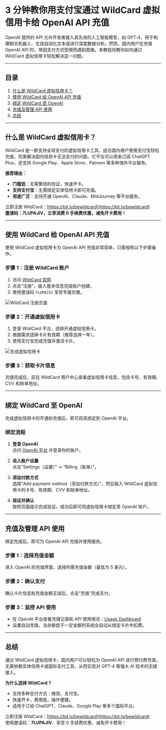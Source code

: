 # 3 分钟教你用支付宝通过 WildCard 虚拟信用卡给 OpenAI API 充值

OpenAI 提供的 API 允许开发者接入其先进的人工智能模型，如 GPT-4，用于构建聊天机器人、生成自动化文本或进行深度数据分析。然而，国内用户在充值 OpenAI API 时，常因支付方式受限而遇到困难。本教程将教你如何通过 WildCard 虚拟信用卡轻松解决这一问题。

---

## **目录**

1. [什么是 WildCard 虚拟信用卡？](#什么是-wildcard-虚拟信用卡)  
2. [使用 WildCard 给 OpenAI API 充值](#使用-wildcard-给-openai-api-充值)  
3. [绑定 WildCard 至 OpenAI](#绑定-wildcard-至-openai)  
4. [充值及管理 API 使用](#充值及管理-api-使用)  
5. [总结](#总结)  

---

## **什么是 WildCard 虚拟信用卡？**

WildCard 是一款支持全球支付的虚拟信用卡工具，适合国内用户使用支付宝轻松充值，完美解决国内信用卡无法支付的问题。它不仅可以用来订阅 ChatGPT Plus，还支持 Google Play、Apple Store、Patreon 等多种海外平台服务。

**推荐理由：**
- **门槛低**：无需繁琐的验证，快速开卡。  
- **支持支付宝**：无需绑定实体信用卡即可充值。  
- **用途广泛**：支持开通 OpenAI、Claude、MidJourney 等平台服务。  

立即注册 WildCard：[https://bit.ly/bewildcard](https://bit.ly/bewildcard)  
**邀请码：7LUPAJIV，立享消费 0 手续费优惠，减免开卡费用！**

---

## **使用 WildCard 给 OpenAI API 充值**

使用 WildCard 虚拟信用卡为 OpenAI API 充值非常简单，只需按照以下步骤操作。

### **步骤 1：注册 WildCard 账户**
1. 访问 [WildCard 官网](https://bit.ly/bewildcard)  
2. 点击“注册”，输入基本信息完成账户创建。  
3. 使用邀请码 `7LUPAJIV` 享受专属优惠。

![WildCard 注册页面](http://unxiao.com/how_to_use_onlyfans/wildcard_page.png)

### **步骤 2：开通虚拟信用卡**
1. 登录 WildCard 平台，选择开通虚拟信用卡。  
2. 根据需求选择卡片有效期（推荐选择一年）。  
3. 使用支付宝完成充值并激活卡片。

![生成虚拟信用卡](http://unxiao.com/how_to_use_onlyfans/card.png)

### **步骤 3：获取卡片信息**
充值完成后，前往 WildCard 用户中心查看虚拟信用卡信息，包括卡号、有效期、CVV 和账单地址。

---

## **绑定 WildCard 至 OpenAI**

完成虚拟信用卡的开通和充值后，即可将其绑定到 OpenAI 平台。

### **绑定流程**
1. **登录 OpenAI**  
   访问 [OpenAI 平台](https://platform.openai.com/) 并登录你的账户。

2. **进入账户设置**  
   点击“Settings（设置）” -> “Billing（账单）”。

3. **添加付款方式**  
   选择“Add payment method（添加付款方式）”，然后输入 WildCard 虚拟信用卡的卡号、有效期、CVV 和账单地址。

4. **验证并确认**  
   按照页面提示完成验证，成功后即可将虚拟信用卡绑定至 OpenAI 账户。

---

## **充值及管理 API 使用**

绑定完成后，即可为 OpenAI API 充值并使用服务。

### **步骤 1：选择充值金额**
进入 OpenAI 的充值界面，选择所需充值金额（最低为 5 美元）。

### **步骤 2：确认支付**
确认卡片信息和充值金额无误后，点击“充值”完成支付。

### **步骤 3：监控 API 使用**
- 在 OpenAI 平台查看充值记录和 API 使用情况：[Usage Dashboard](https://platform.openai.com/usage)  
- 设置自动充值，当余额低于一定金额时系统会自动从绑定卡片中扣费。

---

## **总结**

通过 WildCard 虚拟信用卡，国内用户可以轻松为 OpenAI API 进行预付费充值，无需依赖实体信用卡或国际支付工具，从而实现对 GPT-4 等强大 AI 技术的无缝接入。

**为什么选择 WildCard？**
- 支持多种支付方式：微信、支付宝。  
- 快速开卡，费用低，操作便捷。  
- 适用于订阅 ChatGPT、Claude、Google Play 等多个国际平台。

立即注册 WildCard：[https://bit.ly/bewildcard](https://bit.ly/bewildcard)  
使用邀请码：**7LUPAJIV**，享受 0 手续费优惠，减免开卡费用！
